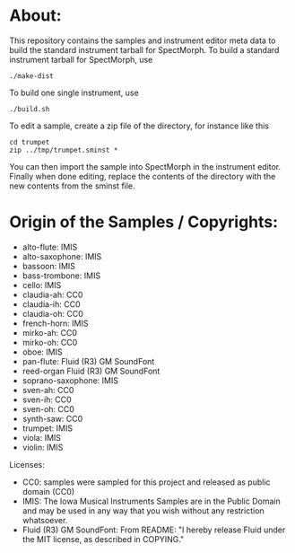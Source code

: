 About:
======

This repository contains the samples and instrument editor meta data to build the
standard instrument tarball for SpectMorph. To build a standard instrument tarball
for SpectMorph, use

    ./make-dist

To build one single instrument, use

    ./build.sh

To edit a sample, create a zip file of the directory, for instance like this

    cd trumpet
    zip ../tmp/trumpet.sminst *

You can then import the sample into SpectMorph in the instrument editor. Finally
when done editing, replace the contents of the directory with the new contents
from the sminst file.

Origin of the Samples / Copyrights:
===================================

* alto-flute: IMIS
* alto-saxophone: IMIS
* bassoon: IMIS
* bass-trombone: IMIS
* cello: IMIS
* claudia-ah: CC0
* claudia-ih: CC0
* claudia-oh: CC0
* french-horn: IMIS
* mirko-ah: CC0
* mirko-oh: CC0
* oboe: IMIS
* pan-flute: Fluid (R3) GM SoundFont
* reed-organ Fluid (R3) GM SoundFont
* soprano-saxophone: IMIS
* sven-ah: CC0
* sven-ih: CC0
* sven-oh: CC0
* synth-saw: CC0
* trumpet: IMIS
* viola: IMIS
* violin: IMIS

Licenses:

* CC0: samples were sampled for this project and released as public domain (CC0)
* IMIS: The Iowa Musical Instruments Samples are in the Public Domain and may be used in any way that you wish without any restriction whatsoever.
* Fluid (R3) GM SoundFont: From README: "I hereby release Fluid under the MIT license, as described in COPYING."
